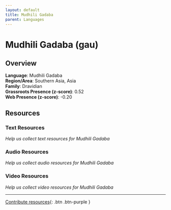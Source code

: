 ```yaml
---
layout: default
title: Mudhili Gadaba
parent: Languages
---
```


# Mudhili Gadaba (gau)

## Overview

**Language**: Mudhili Gadaba  
**Region/Area**: Southern Asia, Asia  
**Family**: Dravidian  
**Grassroots Presence (z-score)**: 0.52  
**Web Presence (z-score)**: -0.20  

## Resources

### Text Resources
*Help us collect text resources for Mudhili Gadaba*

### Audio Resources
*Help us collect audio resources for Mudhili Gadaba*

### Video Resources
*Help us collect video resources for Mudhili Gadaba*

---

[Contribute resources](https://forms.office.com/e/1SfLJx3u1r){: .btn .btn-purple }
